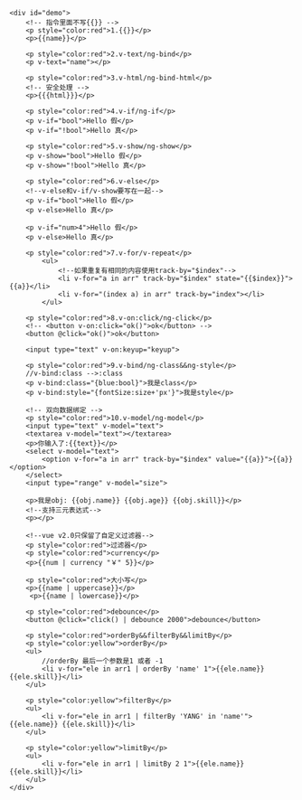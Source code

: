 <!DOCTYPE html>
<html lang="en">
<head>
    <meta charset="UTF-8">
    <title>Document</title>
    <script src="vue/vue.js"></script>
</head>
<body>

    <div id="demo">
        <!-- 指令里面不写{{}} -->     
        <p style="color:red">1.{{}}</p>
        <p>{{name}}</p>
        
        <p style="color:red">2.v-text/ng-bind</p>
        <p v-text="name"></p>

        <p style="color:red">3.v-html/ng-bind-html</p>
        <!-- 安全处理 -->
        <p>{{{html}}}</p>

        <p style="color:red">4.v-if/ng-if</p>
        <p v-if="bool">Hello 假</p>
        <p v-if="!bool">Hello 真</p>
        
        <p style="color:red">5.v-show/ng-show</p>
        <p v-show="bool">Hello 假</p>
        <p v-show="!bool">Hello 真</p>

        <p style="color:red">6.v-else</p>
        <!--v-else和v-if/v-show要写在一起-->
        <p v-if="bool">Hello 假</p>
        <p v-else>Hello 真</p>

        <p v-if="num>4">Hello 假</p>
        <p v-else>Hello 真</p>

        <p style="color:red">7.v-for/v-repeat</p>
            <ul>
                <!--如果重复有相同的内容使用track-by="$index"-->
                <li v-for="a in arr" track-by="$index" state="{{$index}}">{{a}}</li>
                <li v-for="(index a) in arr" track-by="index"></li>
            </ul>
        
        <p style="color:red">8.v-on:click/ng-click</p>
        <!-- <button v-on:click="ok()">ok</button> -->
        <button @click="ok()">ok</button>

        <input type="text" v-on:keyup="keyup">

        <p style="color:red">9.v-bind/ng-class&&ng-style</p>
        //v-bind:class -->:class
        <p v-bind:class="{blue:bool}">我是class</p>
        <p v-bind:style="{fontSize:size+'px'}">我是style</p>

        <!-- 双向数据绑定 -->
        <p style="color:red">10.v-model/ng-model</p>
        <input type="text" v-model="text">
        <textarea v-model="text"></textarea>
        <p>你输入了:{{text}}</p>
        <select v-model="text">
            <option v-for="a in arr" track-by="$index" value="{{a}}">{{a}}</option>
        </select>
        <input type="range" v-model="size">
        
        <p>我是obj: {{obj.name}} {{obj.age}} {{obj.skill}}</p>
        <!--支持三元表达式-->
        <p></p>
        
        <!--vue v2.0只保留了自定义过滤器-->
        <p style="color:red">过滤器</p>
        <p style="color:red">currency</p>
        <p>{{num | currency "￥" 5}}</p>
        
        <p style="color:red">大小写</p>
        <p>{{name | uppercase}}</p>
         <p>{{name | lowercase}}</p>

        <p style="color:red">debounce</p>
        <button @click="click() | debounce 2000">debounce</button>

        <p style="color:red">orderBy&&filterBy&&limitBy</p>
        <p style="color:yellow">orderBy</p>
        <ul>
            //orderBy 最后一个参数是1 或者 -1
            <li v-for="ele in arr1 | orderBy 'name' 1">{{ele.name}} {{ele.skill}}</li>
        </ul>

        <p style="color:yellow">filterBy</p>
        <ul>
            <li v-for="ele in arr1 | filterBy 'YANG' in 'name'">{{ele.name}} {{ele.skill}}</li>
        </ul>
        
        <p style="color:yellow">limitBy</p>
        <ul>
            <li v-for="ele in arr1 | limitBy 2 1">{{ele.name}} {{ele.skill}}</li>
        </ul>
    </div>

    
</body>
<script>
    //形式一
    
    //类似angular controller
    //构造器 ==>M层和V层 MVVM模型
    /*
        new Vue({
        //节点==>querySelector
        el:'#demo',
        //数据
        data:{
            name:'Hello World',
            html:'<p>123<span style="color:yellow">456</span></p>',
            bool:false,
            num:5,
            arr:[0,1,2,3,4,5,6,7,8,9,8,7,6,5,4,3,2,1,0],
            size:30,
            text:'',
        },
        //函数
        methods:{
            ok:function(){
                console.log('ok')
            },
            keyup:function(){
                console.log('正在输入')
            }
        }
        
    })
     */
    //指令
    
    //形式二
    
    var vueData= {
        //节点==>querySelector
        el:'#demo',
        // template:'<p>123</p>',==>模板
        //数据
        data:{
            name:'Hello World',
            html:'<p>123<span style="color:yellow">456</span></p>',
            bool:false,
            num:12345,
            arr:[0,1,2,3,4,5,6,7,8,9,8,7,6,5,4,3,2,1,0],
            size:30,
            text:'',
            obj:{
                name:'YANG',
                age:20,
                skill:'web'
            },
            arr1:[
                {
                    name:'YAO',
                    skill:'ps'
                },
                {
                    name:'YANG',
                    skill:'ps'
                },
                {
                    name:'FAM',
                    skill:'ps'
                }
            ]
        },
        //函数
        methods:{
            ok:function(){
                console.log('ok')
            },
            keyup:function(){
                console.log('正在输入')
            },
            click:function(){
                console.log('debounce')
            }
        },
        //计算属性 上面写 {{nickname}}
        computed:{
            nickname:function(){
                return this.name + this.num
            }
        }
        /*
            //生命周期 vuev1.0 created -->beforeComplie -->complied -->ready(写逻辑的地方)
            //虚拟DOM
            //拿数据
            created:function(){
                console.log('创建完状态')
                console.log(this.$el)//null
                console.log(this.$data)//有
            },
            //得到数据
            beforeComplie:function(){
                console.log('编译前状态')
            },
            //把模板插入DOM节点
            complied:function(){
                console.log('编译完成')
            },
            ready:function(){
                console.log('DOM已经完全生成')
                //可在这里执行函数 == vueData.ok()
                this.ok();
            }
         */
        /*
            //生命周期v2.0
            beforeCreate:function(){
                //创建前
                console.log(this.$el)//undefined
                console.log(this.$data)//undefined
            },
            created:function(){
                //创建后
                console.log(this.$el)//undefined
                console.log(this.$data)//有
            },
            //compiled
            beforeMount:function(){
                //挂载前
                console.log(this.$el)//undefined
                console.log(this.$data)//有
            },
            //ready
            mounted:function(){
                //挂载后
                console.log(this.$el)//有
                console.log(this.$data)//有
            },
            beforeUpdate:function(){
                //更新前 -->生成了数据，先更新模板
            },
            updated:function(){
                //更新后 -->把更新后的东西插入节点
            }
        */
    }
    new Vue(vueData);


    //形式三
    
    /*
        var demo = new Vue(){
    
        }
        demo.data.news = ''
     */
    
</script>
</html>